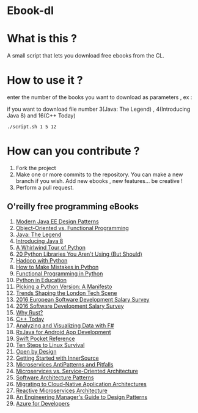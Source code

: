 # Ebook-dl


# What is this ?

A small script that lets you download free ebooks from the CL.

# How to use it ?

enter the number of the books you want to download as parameters , ex :

if you want to download file number 3(Java: The Legend) , 4(Introducing Java 8) and 16(C++ Today)

```
./script.sh 1 5 12
```

# How can you contribute ?

1. Fork the project
2. Make one or more commits to the repository. You can make a new branch if you wish.
Add new ebooks , new features... be creative !
3. Perform a pull request.




## O'reilly free programming eBooks
1. [Modern Java EE Design Patterns](http://www.oreilly.com/programming/free/modern-java-ee-design-patterns.csp)
2. [Object-Oriented vs. Functional Programming](http://www.oreilly.com/programming/free/object-oriented-vs-functional-programming.csp?intcmp=il-prog-free-product-lgen_oo_v_fp)
3. [Java: The Legend](http://www.oreilly.com/programming/free/java-the-legend.csp?intcmp=il-prog-free-product-lgen_java_legend)
4. [Introducing Java 8](http://www.oreilly.com/programming/free/introducing-java-8.csp?intcmp=il-prog-free-product-lgen_java_8)
5. [A Whirlwind Tour of Python](http://www.oreilly.com/programming/free/a-whirlwind-tour-of-python.csp)
6. [20 Python Libraries You Aren't Using (But Should)](http://www.oreilly.com/programming/free/20-python-libraries-you-arent-using-but-should.csp)
7. [Hadoop with Python](http://www.oreilly.com/programming/free/hadoop-with-python.csp)
8. [How to Make Mistakes in Python](http://www.oreilly.com/programming/free/how-to-make-mistakes-in-python.csp?intcmp=il-prog-free-product-lgen_python_mistakes)
9. [Functional Programming in Python](http://www.oreilly.com/programming/free/functional-programming-python.csp?intcmp=il-prog-free-product-lgen_functional_python)
10. [Python in Education](http://www.oreilly.com/programming/free/python-in-education.csp?intcmp=il-prog-free-product-lgen_python_in_ed)
11. [Picking a Python Version: A Manifesto](http://www.oreilly.com/programming/free/from-future-import-python.csp?intcmp=il-prog-free-product-lgen_picking_python)
12. [Trends Shaping the London Tech Scene](http://www.oreilly.com/programming/free/trends-shaping-the-london-tech-scene.csp?intcmp=il-prog-free-product-trends_shaping_the_london_tech_scene)
13. [2016 European Software Development Salary Survey](http://www.oreilly.com/programming/free/2016-european-software-development-salary-survey.csp?intcmp=il-prog-free-product-european_software_development_salary_survey)
14. [2016 Software Development Salary Survey](http://www.oreilly.com/programming/free/2016-software-development-salary-survey-report.csp?intcmp=il-prog-free-product-software_development_salary_survey)
15. [Why Rust?](http://www.oreilly.com/programming/free/why-rust.csp?intcmp=il-prog-free-product-lgen_why_rust)
16. [C++ Today](http://www.oreilly.com/programming/free/c++-today.csp?intcmp=il-prog-free-product-lgen_cpp_today)
17. [Analyzing and Visualizing Data with F#](http://www.oreilly.com/programming/free/analyzing-visualizing-data-f-sharp.csp?intcmp=il-prog-free-product-lgen_data_in_fsharp)
18. [RxJava for Android App Development](http://www.oreilly.com/programming/free/rxjava-for-android-app-development.csp?intcmp=il-prog-free-product-lgen_rxjava)
19. [Swift Pocket Reference](http://www.oreilly.com/programming/free/swift-pocket-reference.csp)
20. [Ten Steps to Linux Survival](http://www.oreilly.com/programming/free/ten-steps-to-linux-survival.csp)
21. [Open by Design](http://www.oreilly.com/programming/free/open-by-design.csp)
22. [Getting Started with InnerSource](http://www.oreilly.com/programming/free/getting-started-with-innersource.csp?intcmp=il-prog-free-product-lgen_innersource)
23. [Microservices AntiPatterns and Pitfalls](http://www.oreilly.com/programming/free/microservices-antipatterns-and-pitfalls.csp)
24. [Microservices vs. Service-Oriented Architecture](http://www.oreilly.com/programming/free/microservices-vs-service-oriented-architecture.csp)
25. [Software Architecture Patterns](http://www.oreilly.com/programming/free/software-architecture-patterns.csp?intcmp=il-prog-free-product-lgen_sa_patterns)
26. [Migrating to Cloud-Native Application Architectures](http://www.oreilly.com/programming/free/migrating-cloud-native-application-architectures.csp?intcmp=il-prog-free-product-lgen_cloud_native_aa)
27. [Reactive Microservices Architecture](http://www.oreilly.com/programming/free/reactive-microservices-architecture-orm.csp)
28. [An Engineering Manager's Guide to Design Patterns](http://www.oreilly.com/programming/free/engineering-managers-guide-design-patterns.csp?intcmp=il-prog-free-product-lgen_hf_design_patterns)
29. [Azure for Developers](http://www.oreilly.com/programming/free/azure-for-developers.csp?intcmp=il-prog-free-product-lgen_azure_for_devs)
